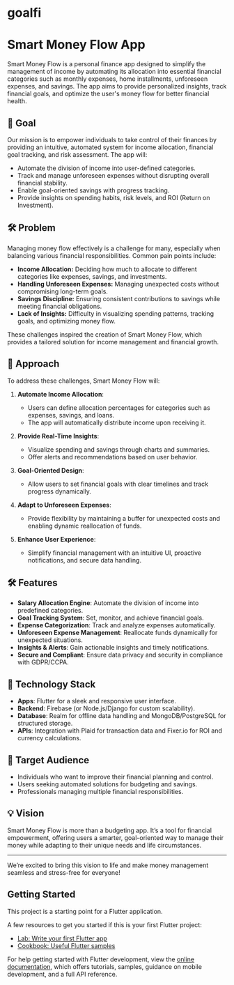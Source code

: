 # goalfi

# Smart Money Flow App

Smart Money Flow is a personal finance app designed to simplify the management of income by automating its allocation into essential financial categories such as monthly expenses, home installments, unforeseen expenses, and savings. The app aims to provide personalized insights, track financial goals, and optimize the user's money flow for better financial health.

## 🌟 **Goal**
Our mission is to empower individuals to take control of their finances by providing an intuitive, automated system for income allocation, financial goal tracking, and risk assessment. The app will:
- Automate the division of income into user-defined categories.
- Track and manage unforeseen expenses without disrupting overall financial stability.
- Enable goal-oriented savings with progress tracking.
- Provide insights on spending habits, risk levels, and ROI (Return on Investment).

## 🛠 **Problem**
Managing money flow effectively is a challenge for many, especially when balancing various financial responsibilities. Common pain points include:
- **Income Allocation:** Deciding how much to allocate to different categories like expenses, savings, and investments.
- **Handling Unforeseen Expenses:** Managing unexpected costs without compromising long-term goals.
- **Savings Discipline:** Ensuring consistent contributions to savings while meeting financial obligations.
- **Lack of Insights:** Difficulty in visualizing spending patterns, tracking goals, and optimizing money flow.

These challenges inspired the creation of Smart Money Flow, which provides a tailored solution for income management and financial growth.

## 🚀 **Approach**
To address these challenges, Smart Money Flow will:
1. **Automate Income Allocation**:
   - Users can define allocation percentages for categories such as expenses, savings, and loans.
   - The app will automatically distribute income upon receiving it.

2. **Provide Real-Time Insights**:
   - Visualize spending and savings through charts and summaries.
   - Offer alerts and recommendations based on user behavior.

3. **Goal-Oriented Design**:
   - Allow users to set financial goals with clear timelines and track progress dynamically.

4. **Adapt to Unforeseen Expenses**:
   - Provide flexibility by maintaining a buffer for unexpected costs and enabling dynamic reallocation of funds.

5. **Enhance User Experience**:
   - Simplify financial management with an intuitive UI, proactive notifications, and secure data handling.

## 🛠 **Features**
- **Salary Allocation Engine**: Automate the division of income into predefined categories.
- **Goal Tracking System**: Set, monitor, and achieve financial goals.
- **Expense Categorization**: Track and analyze expenses automatically.
- **Unforeseen Expense Management**: Reallocate funds dynamically for unexpected situations.
- **Insights & Alerts**: Gain actionable insights and timely notifications.
- **Secure and Compliant**: Ensure data privacy and security in compliance with GDPR/CCPA.

## 🔧 **Technology Stack**
- **Apps**: Flutter for a sleek and responsive user interface.
- **Backend**: Firebase (or Node.js/Django for custom scalability).
- **Database**: Realm for offline data handling and MongoDB/PostgreSQL for structured storage.
- **APIs**: Integration with Plaid for transaction data and Fixer.io for ROI and currency calculations.

## 👥 **Target Audience**
- Individuals who want to improve their financial planning and control.
- Users seeking automated solutions for budgeting and savings.
- Professionals managing multiple financial responsibilities.

## 💡 **Vision**
Smart Money Flow is more than a budgeting app. It’s a tool for financial empowerment, offering users a smarter, goal-oriented way to manage their money while adapting to their unique needs and life circumstances.

---

We’re excited to bring this vision to life and make money management seamless and stress-free for everyone!

## Getting Started

This project is a starting point for a Flutter application.

A few resources to get you started if this is your first Flutter project:

- [Lab: Write your first Flutter app](https://docs.flutter.dev/get-started/codelab)
- [Cookbook: Useful Flutter samples](https://docs.flutter.dev/cookbook)

For help getting started with Flutter development, view the
[online documentation](https://docs.flutter.dev/), which offers tutorials,
samples, guidance on mobile development, and a full API reference.

